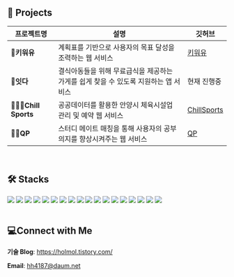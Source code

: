 <h2>📃 Projects</h2>

| 프로젝트명 | 설명 | 깃허브 |
|------------|------|--------|
| **🌿키워유** | 계획표를 기반으로 사용자의 목표 달성을 조력하는 웹 서비스 | [키워유](https://github.com/SWYG-4th-team11) |
| **🍱잇다** | 결식아동들을 위해 무료급식을 제공하는 가게를 쉽게 찾을 수 있도록 지원하는 앱 서비스 | 현재 진행중 |
| **🏄🏼‍♂️Chill Sports** | 공공데이터를 활용한 안양시 체육시설업 관리 및 예약 웹 서비스 | [ChillSports](https://github.com/Choihohee/DBP_project_ChillSports) |
| **👶🏼QP** | 스터디 메이트 매칭을 통해 사용자의 공부 의지를 향상시켜주는 웹 서비스 | [QP](https://github.com/orgs/StudyHunter/repositories) |

<br>
<div align="left">
  <h2>🛠️ Stacks</h2>
  <img src="https://img.shields.io/badge/java-007396?style=for-the-badge&logo=java&logoColor=white">
  <img src="https://img.shields.io/badge/Spring Boot-6DB33F?style=for-the-badge&logo=SpringBoot&logoColor=white">
  <img src="https://img.shields.io/badge/Spring Data JPA-6DB33F?style=for-the-badge&logo=Spring&logoColor=white">
  <img src="https://img.shields.io/badge/Thymeleaf-005F0F?style=for-the-badge&logo=Thymeleaf&logoColor=white">
  <img src="https://img.shields.io/badge/REST API-E8E8E8?style=for-the-badge&logo=api&logoColor=white">
  <img src="https://img.shields.io/badge/Open API-E8E8E8?style=for-the-badge&logo=swagger&logoColor=white">
  <img src="https://img.shields.io/badge/mysql-4479A1?style=for-the-badge&logo=mysql&logoColor=white"/>
  <img src="https://img.shields.io/badge/Redis-FF4438?style=for-the-badge&logo=Redis&logoColor=white">
  <img src="https://img.shields.io/badge/H2 DataBase-22194D?style=for-the-badge&logo=h2&logoColor=white">
  <img src="https://img.shields.io/badge/Android Studio-3DDC84?style=for-the-badge&logo=AndroidStudio&logoColor=white">
  <img src="https://img.shields.io/badge/HTML5-E34F26?style=for-the-badge&logo=html5&logoColor=white"/>
  <img src="https://img.shields.io/badge/CSS3-1572B6?style=for-the-badge&logo=css3&logoColor=white"/>
  <img src="https://img.shields.io/badge/JavaScript-F7DF1E?style=for-the-badge&logo=javascript&logoColor=black"/>
  <img src="https://img.shields.io/badge/Bootstrap-7952B3?style=for-the-badge&logo=bootstrap&logoColor=white"/>
  <img src="https://img.shields.io/badge/Postman-FF6C37?style=for-the-badge&logo=Postman&logoColor=white"/>
  <img src="https://img.shields.io/badge/git-F05032?style=for-the-badge&logo=git&logoColor=white">
  <img src="https://img.shields.io/badge/github-181717?style=for-the-badge&logo=github&logoColor=white">
  <img src="https://img.shields.io/badge/Notion-000000?style=for-the-badge&logo=Notion&logoColor=white">
</div>

<br>
<h2>💻Connect with Me</h2>
<p><strong>기술 Blog</strong>: <a href="https://holmol.tistory.com/">https://holmol.tistory.com/</a></p>
<p><strong>Email</strong>: <a href="mailto:hh4187@daum.net">hh4187@daum.net</a></p>
